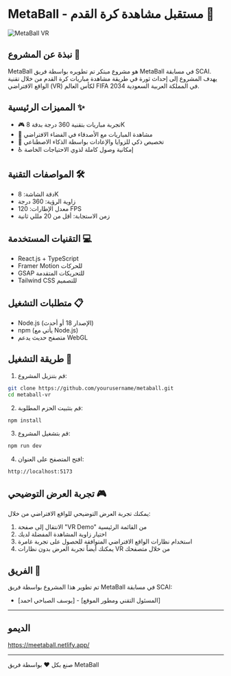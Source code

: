 # MetaBall - مستقبل مشاهدة كرة القدم 🚀

![MetaBall VR](https://images.unsplash.com/photo-1522778119026-d647f0596c20?auto=format&fit=crop&q=80)

## نبذة عن المشروع 🎯

MetaBall هو مشروع مبتكر تم تطويره بواسطة فريق MetaBall في مسابقة SCAI. يهدف المشروع إلى إحداث ثورة في طريقة مشاهدة مباريات كرة القدم من خلال تقنية الواقع الافتراضي (VR) لكأس العالم FIFA 2034 في المملكة العربية السعودية.

## المميزات الرئيسية ✨

- 🎮 تجربة مباريات بتقنية 360 درجة بدقة 8K
- 👥 مشاهدة المباريات مع الأصدقاء في الفضاء الافتراضي
- 🤖 تخصيص ذكي للزوايا والإعادات بواسطة الذكاء الاصطناعي
- ♿ إمكانية وصول كاملة لذوي الاحتياجات الخاصة

## المواصفات التقنية 🛠

- دقة الشاشة: 8K
- زاوية الرؤية: 360 درجة
- معدل الإطارات: 120 FPS
- زمن الاستجابة: أقل من 20 مللي ثانية

## التقنيات المستخدمة 💻

- React.js + TypeScript
- Framer Motion للحركات
- GSAP للتحريكات المتقدمة
- Tailwind CSS للتصميم

## متطلبات التشغيل 📋

- Node.js (الإصدار 18 أو أحدث)
- npm (يأتي مع Node.js)
- متصفح حديث يدعم WebGL

## طريقة التشغيل 🚀

1. قم بتنزيل المشروع:
```bash
git clone https://github.com/yourusername/metaball.git
cd metaball-vr
```

2. قم بتثبيت الحزم المطلوبة:
```bash
npm install
```

3. قم بتشغيل المشروع:
```bash
npm run dev
```

4. افتح المتصفح على العنوان:
```
http://localhost:5173
```

## تجربة العرض التوضيحي 🎮

يمكنك تجربة العرض التوضيحي للواقع الافتراضي من خلال:

1. الانتقال إلى صفحة "VR Demo" من القائمة الرئيسية
2. اختيار زاوية المشاهدة المفضلة لديك
3. استخدام نظارات الواقع الافتراضي المتوافقة للحصول على تجربة غامرة
4. يمكنك أيضاً تجربة العرض بدون نظارات VR من خلال متصفحك

## الفريق 👥

تم تطوير هذا المشروع بواسطة فريق MetaBall في مسابقة SCAI:
- [يوسف الصباحي احمد] - [المسئول التقني ومطور الموقع]




---

## الديمو 
https://meetaball.netlify.app/

---
صنع بكل ❤️ بواسطة فريق MetaBall

